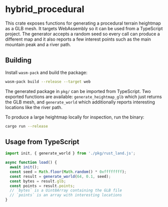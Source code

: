 # hybrid_procedural

This crate exposes functions for generating a procedural terrain heightmap as a
GLB mesh.  It targets WebAssembly so it can be used from a TypeScript project.
The generator accepts a random seed so every call can produce a different map
and it also reports a few interest points such as the main mountain peak and a
river path.

## Building

Install `wasm-pack` and build the package:

```bash
wasm-pack build --release --target web
```

The generated package in `pkg/` can be imported from TypeScript. Two exported
functions are available: `generate_heightmap_glb` which just returns the GLB
mesh, and `generate_world` which additionally reports interesting locations
like the river path.

To produce a large heightmap locally for inspection, run the binary:

```bash
cargo run --release
```

## Usage from TypeScript

```ts
import init, { generate_world } from './pkg/rust_land.js';

async function load() {
  await init();
  const seed = Math.floor(Math.random() * 0xffffffff);
  const result = generate_world(64, 0.1, seed);
  const bytes = result.glb;
  const points = result.points;
  // `bytes` is a Uint8Array containing the GLB file
  // `points` is an array with interesting locations
}
```
